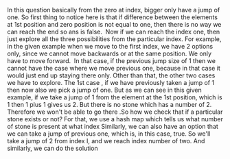 In this question basically from the zero at index, bigger only have a jump of one. So first thing to notice here is that if difference between the elements at 1st position and zero position is not equal to one, then there is no way we can reach the end so ans is false.
​
Now if we can reach the index one, then just explore all the three possibilities from the particular index. For example, in the given example when we move to the first index, we have 2 options only, since we cannot move backwards or at the same position. We only have to move forward.
​
In that case, if the previous jump size of 1 then we cannot have the case where we move previous one, because in that case it would just end up staying there only. Other than that, the other two cases we have to explore. The 1st case , if we have previously taken a jump of 1 then now also we pick a jump of one. But as we can see in this given example, if we take a jump of 1 from the element at the 1st position, which is 1 then 1 plus 1 gives us 2. But there is no stone which has a number of 2. Therefore we won't be able to go there .So how we check that if a particular stone exists or not? For that, we use a hash map which tells us what number of stone is present at what index Similarly, we can also have an option that we can take a jump of previous one, which is, in this case, true. So we'll take a jump of 2 from index I, and we reach index number of two. And similarly, we can do the solution
